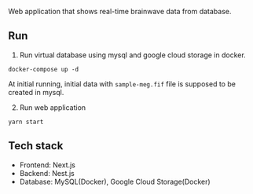 Web application that shows real-time brainwave data from database.
## Run
1. Run virtual database using mysql and google cloud storage in docker.

`docker-compose up -d`

At initial running, initial data with `sample-meg.fif` file is supposed to be created in mysql.

2. Run web application

`yarn start`

## Tech stack
- Frontend: Next.js
- Backend: Nest.js
- Database: MySQL(Docker), Google Cloud Storage(Docker)
